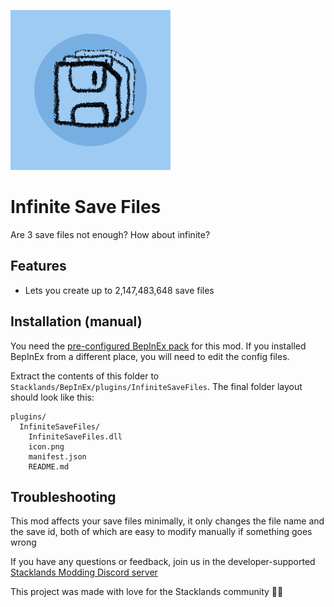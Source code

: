 ![ISF logo](https://raw.githubusercontent.com/Cyber28/InfiniteSaveFiles/main/icon.png)

# Infinite Save Files

Are 3 save files not enough? How about infinite?

## Features

- Lets you create up to 2,147,483,648 save files

## Installation (manual)

You need the [pre-configured BepInEx pack](https://stacklands.thunderstore.io/package/BepInEx/BepInExPack_Stacklands) for this mod. If you installed BepInEx from a different place, you will need to edit the config files.

Extract the contents of this folder to `Stacklands/BepInEx/plugins/InfiniteSaveFiles`. The final folder layout should look like this:
```
plugins/
  InfiniteSaveFiles/
    InfiniteSaveFiles.dll
    icon.png
    manifest.json
    README.md
```

## Troubleshooting

This mod affects your save files minimally, it only changes the file name and the save id, both of which are easy to modify manually if something goes wrong

If you have any questions or feedback, join us in the developer-supported [Stacklands Modding Discord server](https://discord.gg/j3FjwZVyWh)

This project was made with love for the Stacklands community 💖💜
